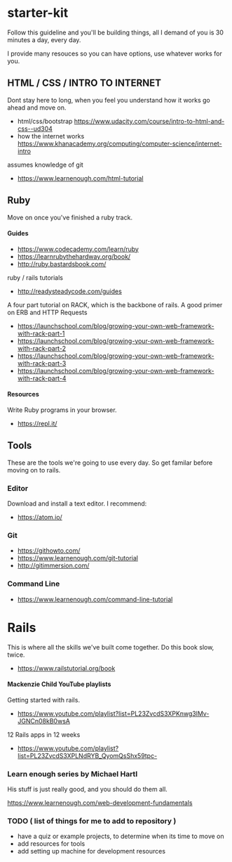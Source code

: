 # starter-kit 
Follow this guideline and you'll be building things, all I demand of you is 30 minutes a day, every day.

I provide many resouces so you can have options, use whatever works for you.

## HTML / CSS / INTRO TO INTERNET
Dont stay here to long, when you feel you understand how it works
go ahead and move on. 

* html/css/bootstrap https://www.udacity.com/course/intro-to-html-and-css--ud304
* how the internet works https://www.khanacademy.org/computing/computer-science/internet-intro

assumes knowledge of git
* https://www.learnenough.com/html-tutorial

## Ruby
Move on once you've finished a ruby track.

#### Guides
* https://www.codecademy.com/learn/ruby
* https://learnrubythehardway.org/book/
* http://ruby.bastardsbook.com/

ruby / rails tutorials 
* http://readysteadycode.com/guides

A four part tutorial on RACK, which is the backbone of rails. A good primer on ERB and HTTP Requests
* https://launchschool.com/blog/growing-your-own-web-framework-with-rack-part-1
* https://launchschool.com/blog/growing-your-own-web-framework-with-rack-part-2
* https://launchschool.com/blog/growing-your-own-web-framework-with-rack-part-3
* https://launchschool.com/blog/growing-your-own-web-framework-with-rack-part-4

#### Resources
Write Ruby programs in your browser.
* https://repl.it/

## Tools
These are the tools we're going to use every day.
So get familar before moving on to rails.

### Editor
Download and install a text editor. I recommend:
* https://atom.io/

### Git 
* https://githowto.com/
* https://www.learnenough.com/git-tutorial
* http://gitimmersion.com/

### Command Line
* https://www.learnenough.com/command-line-tutorial

# Rails
This is where all the skills we've built come together. Do this book slow, twice. 
* https://www.railstutorial.org/book

#### Mackenzie Child YouTube playlists
Getting started with rails.
* https://www.youtube.com/playlist?list=PL23ZvcdS3XPKnwg3lMv-JGNCn08kB0wsA

12 Rails apps in 12 weeks
* https://www.youtube.com/playlist?list=PL23ZvcdS3XPLNdRYB_QyomQsShx59tpc-

### Learn enough series by  Michael Hartl 
His stuff is just really good, and you should do them all.

https://www.learnenough.com/web-development-fundamentals

### TODO ( list of things for me to add to repository ) 

* have a quiz or example projects, to determine when its time to move on
* add resources for tools
* add setting up machine for development resources
